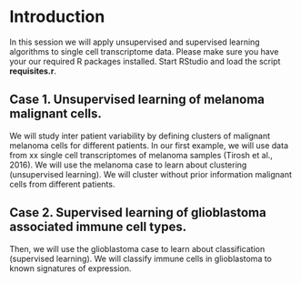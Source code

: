 # Introduction
In this session we will apply unsupervised and supervised learning algorithms to single cell transcriptome data.
Please make sure you have your our required R packages installed.
Start RStudio and load the script __requisites.r__.

## Case 1. Unsupervised learning of melanoma malignant cells.
We will study inter patient variability by defining clusters of malignant melanoma cells for different patients.
In our first example, we will use data from xx single cell transcriptomes of melanoma samples (Tirosh et al., 2016).
We will use the melanoma case to learn about clustering (unsupervised learning). We will cluster without prior information malignant cells from different patients.

## Case 2. Supervised learning of glioblastoma associated immune cell types.
Then, we will use the glioblastoma case to learn about classification (supervised learning). We will classify immune cells in glioblastoma to known signatures of expression.


